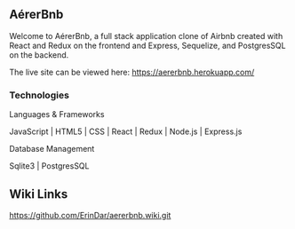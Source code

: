## AérerBnb

Welcome to AérerBnb, a full stack application clone of Airbnb created with React and Redux on the frontend and Express, Sequelize, and PostgresSQL on the backend.

The live site can be viewed here: https://aererbnb.herokuapp.com/

### Technologies

Languages & Frameworks

JavaScript
| HTML5
| CSS
| React
| Redux
| Node.js
| Express.js


Database Management

Sqlite3
| PostgresSQL


## Wiki Links
https://github.com/ErinDar/aererbnb.wiki.git
